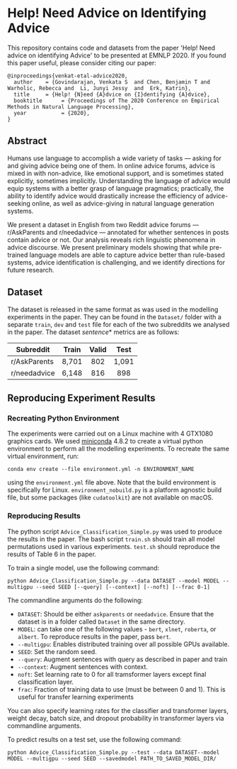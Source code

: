 # Help! Need Advice on Identifying Advice

This repository contains code and datasets from the paper 'Help! Need advice on identifying Advice' to be presented at EMNLP 2020. If you found this paper useful, please consider citing our paper:

```
@inproceedings{venkat-etal-advice2020,
  author    = {Govindarajan, Venkata S  and Chen, Benjamin T and Warholic, Rebecca and  Li, Junyi Jessy  and  Erk, Katrin},
  title     = {Help! {N}eed {A}dvice on {I}dentifying {A}dvice},
  booktitle      = {Proceedings of The 2020 Conference on Empirical Methods in Natural Language Processing},
  year           = {2020},
}
```

## Abstract

Humans use language to accomplish a wide variety of tasks &mdash; asking for and giving advice being one of them. In online  advice  forums, advice is mixed in with non-advice, like emotional support, and is sometimes stated explicitly, sometimes implicitly. Understanding the language of advice would equip systems with a better grasp of language pragmatics; practically, the ability to identify advice would drastically increase the efficiency of advice-seeking online, as well as advice-giving in natural language generation systems.

We present a dataset in English from two Reddit advice forums &mdash; r/AskParents and r/needadvice &mdash; annotated for whether sentences in posts contain advice or not. Our analysis reveals rich linguistic phenomena in advice discourse. We present  preliminary models showing that while pre-trained language models are able to capture advice better than rule-based systems, advice identification is challenging, and we identify directions for future research.

## Dataset

The dataset is released in the same format as was used in the modelling experiments in the paper. They can be found in the `Dataset/` folder with a separate `train`, `dev` and `test` file for each of the two subreddits we analysed in the paper. The dataset *sentence** metrics are as follows:

| Subreddit      |  Train | Valid |  Test |
|----------------|:------:|:-----:|:-----:|
| r/AskParents   |  8,701 |  802  | 1,091 |
| r/needadvice   |  6,148 |  816  |  898  |


## Reproducing Experiment Results
### Recreating Python Environment

The experiments were carried out on a Linux machine with 4 GTX1080 graphics cards. We used [miniconda][conda] 4.8.2 to create a virtual python environment to perform all the modelling experiments. To recreate the same virtual environment, run:

`
conda env create --file environment.yml -n ENVIRONMENT_NAME
`

using the `environment.yml` file above. Note that the build environment is specifically for Linux. `environment_nobuild.py` is a platform agnostic build file, but some packages (like `cudatoolkit`) are not available on macOS.

### Reproducing Results

The python script `Advice_Classification_Simple.py` was used to produce the results in the paper. The bash script `train.sh` should train all model permutations used in various experiments. `test.sh` should reproduce the results of Table 6 in the paper.

To train a single model, use the following command:

```
python Advice_Classification_Simple.py --data DATASET --model MODEL --multigpu --seed SEED [--query] [--context] [--noft] [--frac 0-1]
```

The commandline arguments do the following:

 - `DATASET`: Should be either `askparents` or `needadvice`. Ensure that the dataset is in a folder called `Dataset` in the same directory.
 - `MODEL`: can take one of the following values - `bert`, `xlnet`, `roberta`, or `albert`. To reproduce results in the paper, pass `bert`.
 - `--multigpu`: Enables distributed training over all possible GPUs available.
 - `SEED`: Set the random seed.
 - `--query`: Augment sentences with query as described in paper and train
 - `--context`: Augment sentences with context.
 - `noft`: Set learning rate to 0 for all tramsformer layers except final classification layer.
 - `frac`: Fraction of training data to use (must be between 0 and 1). This is useful for transfer learning experiments

You can also specify learning rates for the classifier and transformer layers, weight decay, batch size, and dropout probability in transformer layers via commandline arguments.

To predict results on a test set, use the following command:

```
python Advice_Classification_Simple.py --test --data DATASET--model MODEL --multigpu --seed SEED --savedmodel PATH_TO_SAVED_MODEL_DIR/
```

<!-- We have provided two saved models &mdash; one for each dataset. Note that models are saved using the [`saved_pretrained`][savep] method from [Transformers][transf]. -->

<!-- Links -->

[conda]: https://docs.conda.io/en/latest/miniconda.html
<!-- [paper]: https://online.html -->
[savep]: https://huggingface.co/transformers/main_classes/model.html#transformers.PreTrainedModel.save_pretrained
[transf]: https://huggingface.co/transformers/index.html